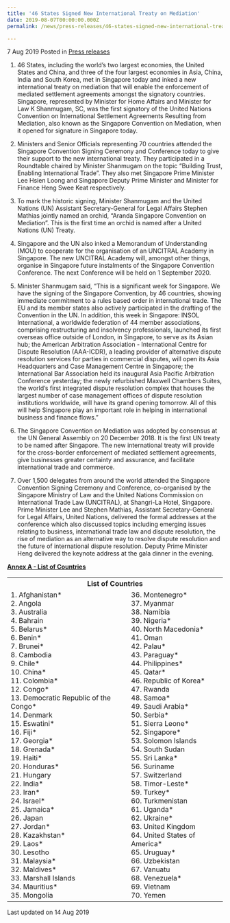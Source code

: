 ```yaml
---
title: '46 States Signed New International Treaty on Mediation'
date: 2019-08-07T00:00:00.000Z
permalink: /news/press-releases/46-states-signed-new-international-treaty-on-mediation/

---
```




7 Aug 2019 Posted in [Press releases](/news/press-releases)

1. 46 States, including the world’s two largest economies, the United States and China, and three of the four largest economies in Asia, China, India and South Korea, met in Singapore today and inked a new international treaty on mediation that will enable the enforcement of mediated settlement agreements amongst the signatory countries. Singapore, represented by Minister for Home Affairs and Minister for Law K Shanmugam, SC, was the first signatory of the United Nations Convention on International Settlement Agreements Resulting from Mediation, also known as the Singapore Convention on Mediation, when it opened for signature in Singapore today. 
 
2. Ministers and Senior Officials representing 70 countries attended the Singapore Convention Signing Ceremony and Conference today to give their support to the new international treaty. They participated in a Roundtable chaired by Minister Shanmugam on the topic “Building Trust, Enabling International Trade”. They also met Singapore Prime Minister Lee Hsien Loong and Singapore Deputy Prime Minister and Minister for Finance Heng Swee Keat respectively.
 
3. To mark the historic signing, Minister Shanmugam and the United Nations (UN) Assistant Secretary-General for Legal Affairs Stephen Mathias jointly named an orchid, “Aranda Singapore Convention on Mediation”. This is the first time an orchid is named after a United Nations (UN) Treaty.
 
4. Singapore and the UN also inked a Memorandum of Understanding (MOU) to cooperate for the organisation of an UNCITRAL Academy in Singapore. The new UNCITRAL Academy will, amongst other things, organise in Singapore future instalments of the Singapore Convention Conference. The next Conference will be held on 1 September 2020.
 
5. Minister Shanmugam said, “This is a significant week for Singapore. We have the signing of the Singapore Convention, by 46 countries, showing immediate commitment to a rules based order in international trade. The EU and its member states also actively participated in the drafting of the Convention in the UN. In addition, this week in Singapore: INSOL International, a worldwide federation of 44 member associations, comprising restructuring and insolvency professionals, launched its first overseas office outside of London, in Singapore, to serve as its Asian hub; the American Arbitration Association - International Centre for Dispute Resolution (AAA-ICDR), a leading provider of alternative dispute resolution services for parties in commercial disputes, will open its Asia Headquarters and Case Management Centre in Singapore; the International Bar Association held its inaugural Asia Pacific Arbitration Conference yesterday; the newly refurbished Maxwell Chambers Suites, the world’s first integrated dispute resolution complex that houses the largest number of case management offices of dispute resolution institutions worldwide, will have its grand opening tomorrow. All of this will help Singapore play an important role in helping in international business and finance flows.”
 
6. The Singapore Convention on Mediation was adopted by consensus at the UN General Assembly on 20 December 2018. It is the first UN treaty to be named after Singapore. The new international treaty will provide for the cross-border enforcement of mediated settlement agreements, give businesses greater certainty and assurance, and facilitate international trade and commerce.
 
7. Over 1,500 delegates from around the world attended the Singapore Convention Signing Ceremony and Conference, co-organised by the Singapore Ministry of Law and the United Nations Commission on International Trade Law (UNCITRAL), at Shangri-La Hotel, Singapore. Prime Minister Lee and Stephen Mathias, Assistant Secretary-General for Legal Affairs, United Nations, delivered the formal addresses at the conference which also discussed topics including emerging issues relating to business, international trade law and dispute resolution, the rise of mediation as an alternative way to resolve dispute resolution and the future of international dispute resolution. Deputy Prime Minister Heng delivered the keynote address at the gala dinner in the evening.




**<u>Annex A - List of Countries </u>**


<table class="table-h">
 <tr>
  <th colspan="2" scope="col">List of Countries</th>
  </tr>
  <tr>
   <td>1.      Afghanistan*
   <br>
2.      Angola
<br>
3.      Australia
<br>
4.      Bahrain
<br>
5.      Belarus*
<br>
6.      Benin*
<br>
7.      Brunei*
<br>
8.      Cambodia
<br>
9.      Chile*
<br>
10.   China*
<br>
11.   Colombia*
<br>
12.   Congo*
<br>
13.   Democratic Republic of the Congo*
<br>
14.   Denmark
<br>
15.   Eswatini*
<br>
16.   Fiji*
<br>
17.   Georgia*
<br>
18.   Grenada*
<br>
19.   Haiti*
<br>
20.   Honduras*
<br>
21.   Hungary
<br>
22.   India*
<br>
23.   Iran*
<br>
24.   Israel*
<br>
25.   Jamaica*
<br>
26.   Japan
<br>
27.   Jordan*
<br>
28.   Kazakhstan*
<br>
29.   Laos*
<br>
30.   Lesotho
<br>
31.   Malaysia*
<br>
32.   Maldives*
<br>
33.   Marshall Islands
<br>
34.   Mauritius*
<br>
35.   Mongolia</td> 
  <td>
  36.   Montenegro*
  <br>
37.   Myanmar
<br>
38.   Namibia
<br>
39.   Nigeria*
<br>
40.   North Macedonia*
<br>
41.   Oman
<br>
42.   Palau*
<br>
43.   Paraguay*
<br>
44.   Philippines*
<br>
45.   Qatar*
<br>
46.   Republic of Korea*
<br>
47.   Rwanda
<br>
48.   Samoa*
<br>
49.   Saudi Arabia*
<br>
50.   Serbia*
<br>
51.   Sierra Leone*
<br>
52.   Singapore*
<br>
53.   Solomon Islands
<br>
54.   South Sudan
<br>
55.   Sri Lanka*
<br>
56.   Suriname
<br>
57.   Switzerland
<br>
58.   Timor-Leste*
<br>
59.   Turkey*
<br>
60.   Turkmenistan
<br>
61.   Uganda*
<br>
62.   Ukraine*
<br>
63.   United Kingdom
<br>
64.   United States of America*
<br>
65.   Uruguay*
<br>
66.   Uzbekistan
<br>
67.   Vanuatu
<br>
68.   Venezuela*
<br>
69.   Vietnam
<br>
70.   Yemen
  </td>
  </tr>

</table>







<p class="right-side-updated">Last updated on 14 Aug 2019</p> 


